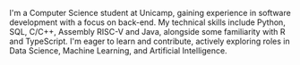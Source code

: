 I'm a Computer Science student at Unicamp, gaining experience in software development with a focus on back-end. My technical skills include Python, SQL, C/C++,  Assembly RISC-V and Java, alongside some familiarity with R and TypeScript. I'm eager to learn and contribute, actively exploring roles in Data Science, Machine Learning, and Artificial Intelligence.
